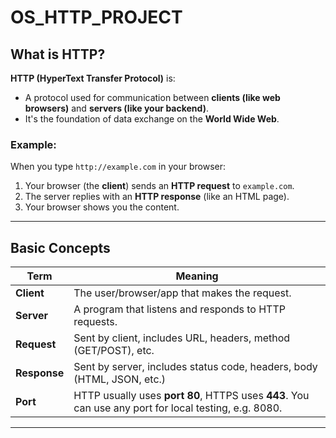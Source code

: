 # OS_HTTP_PROJECT


## What is HTTP?

**HTTP (HyperText Transfer Protocol)** is:

* A protocol used for communication between **clients (like web browsers)** and **servers (like your backend)**.
* It's the foundation of data exchange on the **World Wide Web**.

### Example:

When you type `http://example.com` in your browser:

1. Your browser (the **client**) sends an **HTTP request** to `example.com`.
2. The server replies with an **HTTP response** (like an HTML page).
3. Your browser shows you the content.

---

## Basic Concepts

| Term         | Meaning                                                                                               |
| ------------ | ----------------------------------------------------------------------------------------------------- |
| **Client**   | The user/browser/app that makes the request.                                                          |
| **Server**   | A program that listens and responds to HTTP requests.                                                 |
| **Request**  | Sent by client, includes URL, headers, method (GET/POST), etc.                                        |
| **Response** | Sent by server, includes status code, headers, body (HTML, JSON, etc.)                                |
| **Port**     | HTTP usually uses **port 80**, HTTPS uses **443**. You can use any port for local testing, e.g. 8080. |

---
